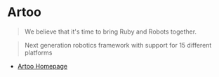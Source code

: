 Artoo
==
> We believe that it's time to bring Ruby and Robots together.

> Next generation robotics framework with support for 15 different platforms

- [Artoo Homepage](http://artoo.io/)


